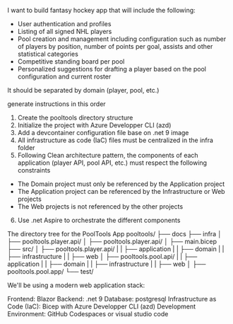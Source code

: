 I want to build fantasy hockey app that will include the following:

* User authentication and profiles
* Listing of all signed NHL players 
* Pool creation and management including configuration such as number of players by position, number of points per goal, assists and other statistical categories
* Competitive standing board per pool
* Personalized suggestions for drafting a player based on the pool configuration and current roster

It should be separated by domain (player, pool, etc.)

generate instructions in this order

1. Create the pooltools directory structure
2. Initialize the project with Azure Developper CLI (azd)
3. Add a devcontainer configuration file base on .net 9 image
4. All infrastructure as code (IaC) files must be centralized in the infra folder
5. Following Clean architecture pattern, the components of each application (player API, pool API, etc.) must respect the following constraints
* The Domain project must only be referenced by the Application project
* The Application project can be referenced by the Infrastructure or Web projects
* The Web projects is not referenced by the other projects
6. Use .net Aspire to orchestrate the different components 

The directory tree for the PoolTools App
pooltools/
├── docs
├── infra
│   ├── pooltools.player.api/
│   ├── pooltools.player.api/
│   ├── main.bicep
├── src/
│   ├── pooltools.player.api/
|   |   ├── application
|   |   ├── domain
|   |   ├── infrastructure
|   |   ├── web
│   ├── pooltools.pool.api/
|   |   ├── application
|   |   ├── domain
|   |   ├── infrastructure
|   |   ├── web
│   ├── pooltools.pool.app/
└── test/

We'll be using a modern web application stack:

Frontend: Blazor
Backend: .net 9
Database: postgresql
Infrastructure as Code (IaC): Bicep with Azure Developper CLI (azd)
Development Environment: GitHub Codespaces or visual studio code

